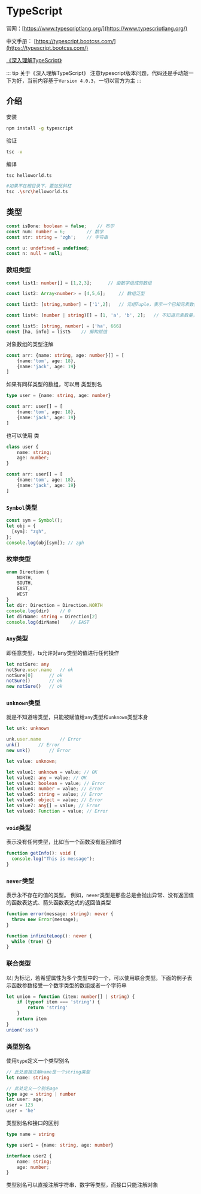 # TypeScript

官网：[https://www.typescriptlang.org/](https://www.typescriptlang.org/)

中文手册： [https://typescript.bootcss.com/](https://typescript.bootcss.com/)

[《深入理解TypeScript》](https://jkchao.github.io/typescript-book-chinese/)

::: tip 关于《深入理解TypeScript》
注意typescript版本问题，代码还是手动敲一下为好，当前内容基于`Version 4.0.3`，一切以官方为主
:::

## 介绍

安装
```sh
npm install -g typescript
```
验证
```sh
tsc -v 
```
编译
```sh
tsc helloworld.ts

#如果不在根目录下，要加反斜杠
tsc .\src\helloworld.ts
```

## 类型

```typescript
const isDone: boolean = false;    // 布尔
const num: number = 6;        // 数字
const str: string = 'zgh';    // 字符串

const u: undefined = undefined;
const n: null = null;
```
### 数组类型
```typescript
const list1: number[] = [1,2,3];      // 由数字组成的数组

const list2: Array<number> = [4,5,6];     // 数组泛型

const list3: [string,number] = ['1',2];   // 元组Tuple，表示一个已知元素数量和类型的数组

const list4: (number | string)[] = [1, 'a', 'b', 2];   // 不知道元素数量，类型已知

const list5: [string, number] = ['ha', 666]
const [ha, info] = list5    // 解构赋值
```
对象数组的类型注解
```typescript
const arr: {name: string, age: number}[] = [
    {name:'tom', age: 18},
    {name:'jack', age: 19}
]
```
如果有同样类型的数组，可以用 类型别名
```typescript
type user = {name: string, age: number}

const arr: user[] = [
    {name:'tom', age: 18},
    {name:'jack', age: 19}
]
```
也可以使用 类
```typescript
class user {
    name: string;
    age: number;
}

const arr: user[] = [
    {name:'tom', age: 18},
    {name:'jack', age: 19}
]
```


### `Symbol`类型
```typescript
const sym = Symbol();
let obj = {
  [sym]: "zgh",
};
console.log(obj[sym]); // zgh
```

### 枚举类型
```typescript
enum Direction {
    NORTH,
    SOUTH,
    EAST,
    WEST
}
let dir: Direction = Direction.NORTH
console.log(dir)    // 0
let dirName: string = Direction[2]
console.log(dirName)    // EAST
```

### `Any`类型
即任意类型，ts允许对any类型的值进行任何操作
```typescript
let notSure: any
notSure.user.name   // ok
notSure[0]      // ok
notSure()       // ok
new notSure()   // ok
```

### `unknown`类型
就是不知道啥类型，只能被赋值给`any`类型和`unknown`类型本身
```typescript
let unk: unknown

unk.user.name       // Error
unk()       // Error
new unk()       // Error

let value: unknown;

let value1: unknown = value; // OK
let value2: any = value; // OK
let value3: boolean = value; // Error
let value4: number = value; // Error
let value5: string = value; // Error
let value6: object = value; // Error
let value7: any[] = value; // Error
let value8: Function = value; // Error
```

### `void`类型
表示没有任何类型，比如当一个函数没有返回值时
```typescript
function getInfo(): void {
  console.log("This is message");
}
```

### `never`类型
表示永不存在的值的类型。 例如，`never`类型是那些总是会抛出异常、没有返回值的函数表达式、箭头函数表达式的返回值类型
```typescript
function error(message: string): never {
  throw new Error(message);
}

function infiniteLoop(): never {
  while (true) {}
}
```

### 联合类型
以`|`为标记，若希望属性为多个类型中的一个，可以使用联合类型。下面的例子表示函数参数接受一个数字类型的数组或者一个字符串
```typescript
let union = function (item: number[] | string) {
    if (typeof item === 'string') {
        return 'string'
    }
    return item
}
union('sss')
```

### 类型别名
使用`type`定义一个类型别名
```typescript
// 此处直接注解name是一个string类型
let name: string

// 此处定义一个别名age
type age = string | number
let user: age;
user = 123
user = 'he'
```

类型别名和接口的区别

```typescript
type name = string

type user1 = {name: string, age: number}

interface user2 {
    name: string;
    age: number;
}
```
类型别名可以直接注解字符串、数字等类型，而接口只能注解对象
